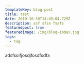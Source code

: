 ```yaml
---
templateKey: blog-post
title: test
date: 2019-10-30T14:49:04.729Z
description: asf sfsa fsafs
featuredpost: true
featuredimage: /img/blog-index.jpg
tags:
  - tag
---
```

 adsfsoifjosdjfosdfsdfa
